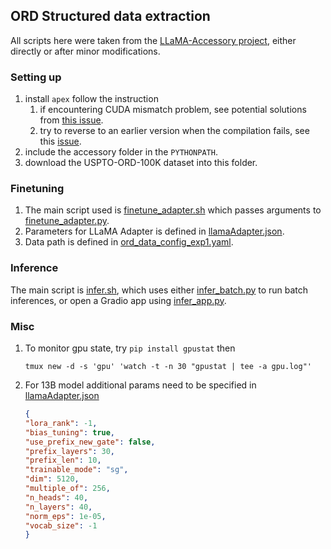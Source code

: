 ## ORD Structured data extraction

All scripts here were taken from the [LLaMA-Accessory project](https://github.com/Alpha-VLLM/LLaMA2-Accessory), either
directly or after minor modifications.

### Setting up
1. install `apex` follow the instruction
   1. if encountering CUDA mismatch problem, see potential solutions from [this issue](https://github.com/NVIDIA/apex/pull/323#issuecomment-652382641).
   2. try to reverse to an earlier version when the compilation fails, see this [issue](https://github.com/NVIDIA/apex/issues/1735#issuecomment-1743179030).
2. include the accessory folder in the `PYTHONPATH`.
3. download the USPTO-ORD-100K dataset into this folder.

### Finetuning
1. The main script used is [finetune_adapter.sh](finetune_adapter.sh)
which passes arguments to [finetune_adapter.py](finetune_adapter.py).
2. Parameters for LLaMA Adapter is defined in [llamaAdapter.json](llamaAdapter.json).
3. Data path is defined in [ord_data_config_exp1.yaml](ord_data_config_exp1.yaml).

### Inference
The main script is [infer.sh](infer.sh), which uses either
[infer_batch.py](infer_batch.py) to run batch inferences, or open a
Gradio app using [infer_app.py](infer_app.py).

### Misc
1. To monitor gpu state, try `pip install gpustat` then
   ```shell
   tmux new -d -s 'gpu' 'watch -t -n 30 "gpustat | tee -a gpu.log"'
   ```
2. For 13B model additional params need to be specified in [llamaAdapter.json](llamaAdapter.json)
   ```json
   {
   "lora_rank": -1,
   "bias_tuning": true,
   "use_prefix_new_gate": false,
   "prefix_layers": 30,
   "prefix_len": 10,
   "trainable_mode": "sg",
   "dim": 5120,
   "multiple_of": 256,
   "n_heads": 40,
   "n_layers": 40,
   "norm_eps": 1e-05,
   "vocab_size": -1
   }
   ```